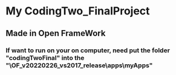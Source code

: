 # My CodingTwo_FinalProject
## Made in Open FrameWork 
### If want to run on your on computer, need put the folder "codingTwoFinal" into the "\OF_v20220226_vs2017_release\apps\myApps\"
